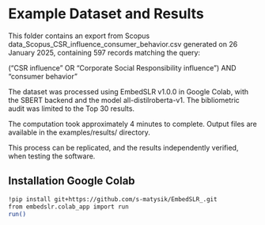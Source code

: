 # Example Dataset and Results
This folder contains an export from Scopus
data_Scopus_CSR_influence_consumer_behavior.csv
generated on 26 January 2025, containing 597 records matching the query:

(“CSR influence” OR “Corporate Social Responsibility influence”) AND “consumer behavior”

The dataset was processed using EmbedSLR v1.0.0 in Google Colab, with the SBERT backend and the model all-distilroberta-v1.
The bibliometric audit was limited to the Top 30 results.

The computation took approximately 4 minutes to complete.
Output files are available in the examples/results/ directory.

This process can be replicated, and the results independently verified, when testing the software.

## Installation Google Colab 

```bash
!pip install git+https://github.com/s-matysik/EmbedSLR_.git
from embedslr.colab_app import run
run()
